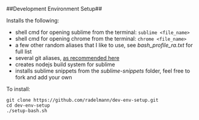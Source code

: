##Development Environment Setup##

Installs the following:
- shell cmd for opening sublime from the terminal: `sublime <file_name>`
- shell cmd for opening chrome from the terminal: `chrome <file_name>`
- a few other random aliases that I like to use, see *bash_profile_ra.txt* for full list
- several git aliases, [as recommended here](http://gitimmersion.com/lab_11.html)
- creates nodejs build system for sublime
- installs sublime snippets from the *sublime-snippets* folder, feel free to fork and add your own

To install:
```
git clone https://github.com/radelmann/dev-env-setup.git
cd dev-env-setup
./setup-bash.sh
```


